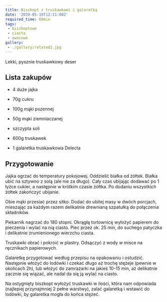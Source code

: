 ```yaml
---
title: Biszkopt z truskawkami i galaretką
date: '2019-05-19T12:11:00Z'
required_time: 60min
tags:
 - biszkoptowe
 - ciasta
 - owocowe
gallery:
 - ./gallery/related2.jpg
---
```


Lekki, pysznie truskawkowy deser

<!---- splitter ---->

## Lista zakupów
- 4 duże jajka
- 70g cukru
- 100g mąki pszennej
- 50g mąki ziemniaczanej
- szczypta soli

- 600g truskawek
- 1 galaretka truskawkowa Delecta

<!---- splitter ---->

## Przygotowanie

Jajka ogrzać do temperatury pokojowej.
Oddzielić białka od żółtek. Białka ubić na sztywno z solą (ale nie za długo).
Cały czas ubijając dodawać po 1 łyżce cukier, a następnie w krótkim czasie żółtka.
Po dodaniu wszystkich żółtek zakończyć ubijanie.

Obie mąki przesiać przez sitko. Dodać do ubitej masy w dwóch porcjach,
mieszając za każdym razem delikatnie drewnianą szpatułką do połączenia składników.

Piekarnik nagrzać do 180 stopni.
Okrągłą tortownicę wyłożyć papierem do pieczenia i wylać na nią ciasto.
Piec przez ok. 25 min, do suchego patyczka i delikatnie zrumienionego wierzchu ciasta.

Truskawki obrać i pokroić w plastry. Odsączyć z wody w misce na ręcznikach papierowych.

Galaretkę przygotować według przepisu na opakowaniu i ostudzić.
Następnie włożyć do lodówki i czekać długo aż trochę stężeje (pewnie w okolicach 2h),
lub włożyć do zamrażarki na jakieś 10-15 min, aż delikatnie zacznie się wiązać,
ale nadal da się ją wylać na ciasto.

Na ostygnięty biszkopt wyłożyć truskawki w ilości,
która nam odpowiada (najlepiej przynajmniej 2 pełne warstwy),
zalać galaretką i wstawić do lodówki, by galaretka mogła do końca stężeć.

